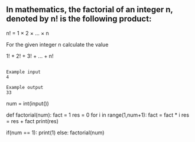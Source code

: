 ## In mathematics, the factorial of an integer n, denoted by n! is the following product:

n! = 1 × 2 × … × n

For the given integer n calculate the value 

1! + 2! + 3! + ... + n!

```

Example input
4

Example output
33

```

num = int(input())

def factorial(num):
  fact = 1
  res = 0
  for i in range(1,num+1):
    fact = fact * i
    res = res + fact
  print(res)
    
if(num == 1):
  print(1)
else:
  factorial(num)
